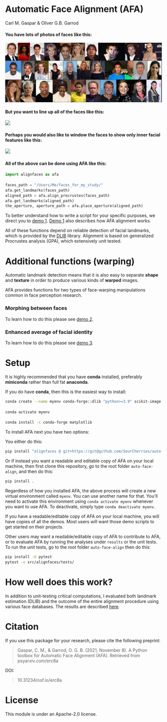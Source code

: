 Automatic Face Alignment (AFA)
================
Carl M. Gaspar & Oliver G.B. Garrod

#### You have lots of photos of faces like this:
![](demos/demo_1_alignment/collage_originals.png)

#### But you want to line up all of the faces like this:
![](demos/demo_1_alignment/collage_aligned.png)

#### Perhaps you would also like to window the faces to show only inner facial features like this:
![](demos/demo_1_alignment/collage_aligned_windowed.png)

#### All of the above can be done using AFA like this:
```python
import alignfaces as afa

faces_path = "/Users/Me/faces_for_my_study/"
afa.get_landmarks(faces_path)
aligned_path = afa.align_procrustes(faces_path)
afa.get_landmarks(aligned_path)
the_aperture, aperture_path = afa.place_aperture(aligned_path)
```
To better understand how to write a script for your specific purposes, we direct you to [demo 1](demos/demo_1_alignment/README.md). [Demo 1](demos/demo_1_alignment/README.md) also describes how AFA alignment works.

All of these functions depend on reliable detection of facial landmarks, which is provided by the [DLIB](http://dlib.net) library. Alignment is based on generalized Procrustes analysis (GPA), which extensively unit tested.

# Additional functions (warping)
Automatic landmark detection means that it is also easy to separate **shape** and **texture** in order to produce various kinds of **warped** images.

AFA provides functions for two types of face-warping manipulations common in face perception research.

### Morphing between faces
To learn how to do this please see [demo 2](demos/demo_2_morphing/README.md).

### Enhanced average of facial identity
To learn how to do this please see [demo 3](demos/demo_3_averaging/README.md).

# Setup

It is highly recommended that you have **conda** installed, preferably **miniconda** rather than full fat **anaconda**.

If you do have **conda**, then this is the easiest way to install:

```bash
conda create --name myenv conda-forge::dlib "python>=3.9" scikit-image

conda activate myenv

conda install -c conda-forge matplotlib
```

To install AFA next you have two options:

You either do this:

```bash
pip install "alignfaces @ git+https://git@github.com/SourCherries/auto-face-align.git"
```

Or if instead you want a readable and editable copy of AFA on your local machine, then first clone this repository, go to the root folder `auto-face-align`, and then do this:

```bash
pip install .
```

Regardless of how you installed AFA, the above process will create a new virtual environment called `myenv`. You can use another name for that. You'll need to activate this environment using `conda activate myenv` whenever you want to use AFA. To deactivate, simply type `conda deactivate myenv`.

If you have a readable/editable copy of AFA on your local machine, you will have copies of all the demos. Most users will want those demo scripts to get started on their projects.

Other users may want a readable/editable copy of AFA to contribute to AFA, or to evaluate AFA by running the analyses under `results` or the unit tests. To run the unit tests, go to the root folder `auto-face-align` then do this:

```bash
pip install -U pytest
pytest -v src/alignfaces/tests/
```

# How well does this work?
In addition to unit-testing critical computations, I evaluated both landmark estimation (DLIB) and the outcome of the entire alignment procedure using various face databases. The results are described [here](results/README.md).

<!-- ## Ensure that you have the proper C compiler
On Linux, you will already have an appropriate C compiler.

On Windows, you need to install Microsoft Visual Studio.

On Mac, you need to install Xcode Command Line Tools.
1. Find an Xcode version compatible with your [macOS version](https://en.wikipedia.org/wiki/Xcode).
2. Get the right version of [Xcode Command Line Tools](https://developer.apple.com/downloads/index.action).
``` -->

# Citation
If you use this package for your research, please cite the following preprint:
>Gaspar, C. M., & Garrod, O. G. B. (2021, November 8). A Python toolbox for Automatic Face Alignment (AFA). Retrieved from psyarxiv.com/erc8a

DOI:
>10.31234/osf.io/erc8a

# License
This module is under an Apache-2.0 license.
